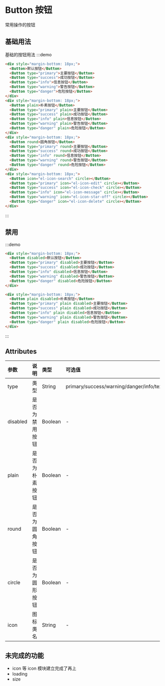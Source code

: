 # Button 按钮
常用操作的按钮

## 基础用法
基础的按钮用法
:::demo
```html
<div style="margin-bottom: 18px;">
  <Button>默认按钮</Button>
  <Button type="primary">主要按钮</Button>
  <Button type="success">成功按钮</Button>
  <Button type="info">信息按钮</Button>
  <Button type="warning">警告按钮</Button>
  <Button type="danger">危险按钮</Button>
</div>
<div style="margin-bottom: 18px;">
  <Button plain>朴素按钮</Button>
  <Button type="primary" plain>主要按钮</Button>
  <Button type="success" plain>成功按钮</Button>
  <Button type="info" plain>信息按钮</Button>
  <Button type="warning" plain>警告按钮</Button>
  <Button type="danger" plain>危险按钮</Button>
</div>
<div style="margin-bottom: 18px;">
  <Button round>圆角按钮</Button>
  <Button type="primary" round>主要按钮</Button>
  <Button type="success" round>成功按钮</Button>
  <Button type="info" round>信息按钮</Button>
  <Button type="warning" round>警告按钮</Button>
  <Button type="danger" round>危险按钮</Button>
</div>
<div style="margin-bottom: 18px;">
  <Button icon="el-icon-search" circle></Button>
  <Button type="primary" icon="el-icon-edit" circle></Button>
  <Button type="success" icon="el-icon-check" circle></Button>
  <Button type="info" icon="el-icon-message" circle></Button>
  <Button type="warning" icon="el-icon-star-off" circle></Button>
  <Button type="danger" icon="el-icon-delete" circle></Button>
</div>
```
:::

## 禁用
:::demo
```html
<div style="margin-bottom: 18px;">
  <Button disabled>默认按钮</Button>
  <Button type="primary" disabled>主要按钮</Button>
  <Button type="success" disabled>成功按钮</Button>
  <Button type="info" disabled>信息按钮</Button>
  <Button type="warning" disabled>警告按钮</Button>
  <Button type="danger" disabled>危险按钮</Button>
</div>

<div style="margin-bottom: 18px;">
  <Button plain disabled>朴素按钮</Button>
  <Button type="primary" plain disabled>主要按钮</Button>
  <Button type="success" plain disabled>成功按钮</Button>
  <Button type="info" plain disabled>信息按钮</Button>
  <Button type="warning" plain disabled>警告按钮</Button>
  <Button type="danger" plain disabled>危险按钮</Button>
</div>
```
:::

## Attributes
| 参数 | 说明 | 类型 | 可选值 | 默认值 | 备注 |
| :----- | :----- | :----- | :----- | :----- | :----- |
| type | 类型 | String | primary/success/warning/danger/info/text | - | - |
| disabled | 是否为禁用按钮 | Boolean | - | false | - |
| plain | 是否为朴素按钮 | Boolean | - | false | - |
| round | 是否为圆角按钮 | Boolean | - | false | - |
| circle | 是否为圆形按钮 | Boolean | - | false | - |
| icon | 图标类名 | String | - | - | - |

## 未完成的功能
- icon 等 icon 模块建立完成了再上
- loading
- size